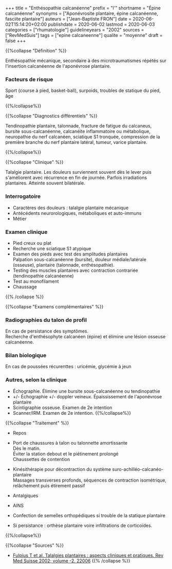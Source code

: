 +++
title = "Enthésopathie calcanéenne"
prefix = "l'"
shortname = "Épine calcanéenne"
synonyms = ["Aponévrosite plantaire, épine calcanéenne, fasciite plantaire"]
auteurs = ["Jean-Baptiste FRON"]
date = 2020-06-02T15:14:20+02:00
publishdate = 2020-06-02
lastmod = 2020-06-03
categories = ["rhumatologie"]
guidelineyears = "2002"
sources = ["RevMedSuis"]
tags = ["epine calcaneenne"]
qualite = "moyenne"
draft = false
+++

{{%collapse "Définition" %}}

Enthésopathie mécanique, secondaire à des microtraumatismes répétés sur l'insertion calcanéenne de l'aponévrose plantaire.

### Facteurs de risque

Sport (course à pied, basket-ball), surpoids, troubles de statique du pied, âge

{{%/collapse%}}

{{%collapse "Diagnostics différentiels" %}}

Tendinopathie plantaire, talonnade, fracture de fatigue du calcaneus, bursite sous-calcanéenne, calcanéite inflammatoire ou métabolique, neuropathie du nerf calcanéen, sciatique S1 tronquée, compression de la première branche du nerf plantaire latéral, tumeur, varice plantaire.

{{%/collapse%}}

{{%collapse "Clinique" %}}

Talalgie plantaire. Les douleurs surviennent souvent dès le lever puis s'améliorent avec récurrence en fin de journée. Parfois irradiations plantaires. Atteinte souvent bilatérale.

### Interrogatoire

- Caractères des douleurs : talalgie plantaire mécanique
- Antécédents neurorologiques, métaboliques et auto-immuns
- Métier

### Examen clinique

- Pied creux ou plat
- Recherche une sciatique S1 atypique
- Examen des pieds avec test des amplitudes plantaires  
Palpation sous-calcanéenne (bursite), douleur médiale/latérale (osseuse), plantaire (talonnade, enthésopathie).
- Testing des muscles plantaires avec contraction contrariée (tendinopathie calcanéenne)
- Test au monofilament
- Chaussage

{{% /collapse %}}

{{%collapse "Examens complémentaires" %}}

### Radiographies du talon de profil

En cas de persistance des symptômes.  
Recherche d'enthésophyte calcanéen (épine) et élimine une lésion osseuse calcanéenne.

### Bilan biologique

En cas de poussées récurenttes : uricémie, glycémie à jeun

### Autres, selon la clinique

- Échographie. Élimine une bursite sous-calcanéenne ou tendinopathie
- +/- Échographie +/- doppler veineux. Épaississement de l'aponévrose plantaire
- Scintigraphie osseuse. Examen de 2e intention
- Scanner/IRM. Examen de 2e intention.
{{%/collapse%}}

{{%collapse "Traitement" %}}

- Repos
- Port de chaussures à talon ou talonnette amortissante  
Dès le matin.  
Éviter la station debout et le piétinement prolongé  
Chaussettes de contention

- Kinésithérapie pour décontraction du système suro-achilléo-calcanéo-plantaire  
Massages transverses profonds, séquences de contraction isométrique, relâchement puis étirement passif
- Antalgiques
- AINS
- Confection de semelles orthopédiques si trouble de la statique plantaire
- Si persistance : orthèse plantaire voire infiltrations de corticoïdes.

{{%/collapse%}}

{{%collapse "Sources" %}}

- [Fulpius T et al. Talalgies plantaires : aspects cliniques et pratiques. Rev Med Suisse 2002; volume -2. 22006](https://www.revmed.ch/RMS/2002/RMS-2384/22006)
{{% /collapse %}}
